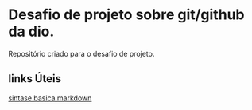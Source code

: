 # Desafio de projeto sobre git/github da dio.
Repositório criado para o desafio de projeto.

## links Úteis
[sintase basica markdown](https://www.markdownguide.org/basic-syntax)
